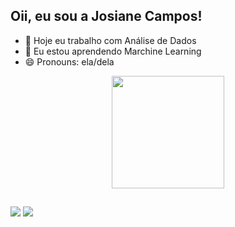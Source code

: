 
  ## Oii, eu sou a Josiane Campos!
  
- 🔭 Hoje eu trabalho com Análise de Dados
- 🌱 Eu estou aprendendo Marchine Learning
- 😄 Pronouns: ela/dela

<div align="center">
  <a href="https://github.com/JosianeCampos">
  <img height="180em" src="https://github-readme-stats.vercel.app/api?username=JosianeCampos&show_icons=true&theme=radical&include_all_commits=true&count_private=true"/>
</div>

##
<div> 

  <a href="https://instagram.com/jojo_campos22" target="_blank"><img src="https://img.shields.io/badge/-Instagram-%23E4405F?style=for-the-badge&logo=instagram&logoColor=white" target="_blank"></a>
  <a href="https://www.linkedin.com/in/josiane-campos-moreira-9244b2245" target="_blank"><img src="https://img.shields.io/badge/-LinkedIn-%230077B5?style=for-the-badge&logo=linkedin&logoColor=white" target="_blank"></a> 
  
</div>


  
